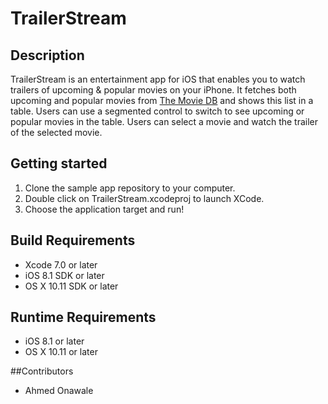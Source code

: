 # TrailerStream

## Description
TrailerStream is an entertainment app for iOS that enables you to watch trailers of upcoming & popular movies on your iPhone. It fetches both upcoming and popular movies from [The Movie DB](https://www.themoviedb.org/) and shows this list in a table. Users can use a segmented control to switch to see upcoming or popular movies in the table. Users can select a movie and watch the trailer of the selected movie.

## Getting started
1. Clone the sample app repository to your computer.
2. Double click on TrailerStream.xcodeproj to launch XCode.
3. Choose the application target and run!

## Build Requirements
+ Xcode 7.0 or later
+ iOS 8.1 SDK or later
+ OS X 10.11 SDK or later
 
## Runtime Requirements
+ iOS 8.1 or later
+ OS X 10.11 or later

##Contributors
  * Ahmed Onawale
